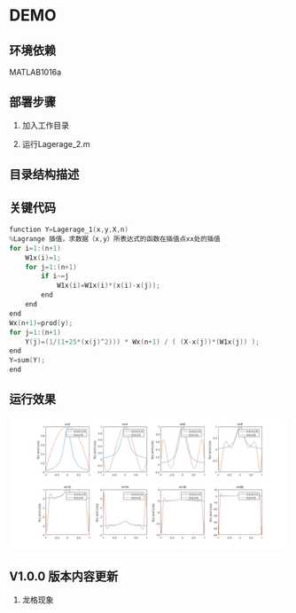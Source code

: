 DEMO
===========================

##  环境依赖
MATLAB1016a

##  部署步骤
1. 加入工作目录

2. 运行Lagerage_2.m


##  目录结构描述


##  关键代码
```c
function Y=Lagerage_1(x,y,X,n)
%Lagrange 插值，求数据（x,y）所表达式的函数在插值点xx处的插值
for i=1:(n+1)  
    W1x(i)=1;
    for j=1:(n+1) 
        if i~=j
            W1x(i)=W1x(i)*(x(i)-x(j)); 
        end
    end
end
Wx(n+1)=prod(y);  
for j=1:(n+1)
    Y(j)=(1/(1+25*(x(j)^2))) * Wx(n+1) / ( (X-x(j))*(W1x(j)) );
end
Y=sum(Y);    
end

```

##  运行效果
![龙格现象](pic/1.png)
  
##  V1.0.0 版本内容更新
1. 龙格现象